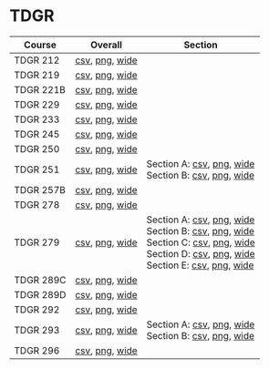 # TDGR

| Course | Overall | Section |
| ------ | ------- | ------- |
| TDGR 212 | [csv](https://github.com/UCSD-Historical-Enrollment-Data/2025Spring/blob/main/overall/TDGR%20212.csv), [png](https://raw.githubusercontent.com/UCSD-Historical-Enrollment-Data/2025Spring/main/plot_overall/TDGR%20212.png), [wide](https://raw.githubusercontent.com/UCSD-Historical-Enrollment-Data/2025Spring/main/plot_overall_wide/TDGR%20212.png) |  |
| TDGR 219 | [csv](https://github.com/UCSD-Historical-Enrollment-Data/2025Spring/blob/main/overall/TDGR%20219.csv), [png](https://raw.githubusercontent.com/UCSD-Historical-Enrollment-Data/2025Spring/main/plot_overall/TDGR%20219.png), [wide](https://raw.githubusercontent.com/UCSD-Historical-Enrollment-Data/2025Spring/main/plot_overall_wide/TDGR%20219.png) |  |
| TDGR 221B | [csv](https://github.com/UCSD-Historical-Enrollment-Data/2025Spring/blob/main/overall/TDGR%20221B.csv), [png](https://raw.githubusercontent.com/UCSD-Historical-Enrollment-Data/2025Spring/main/plot_overall/TDGR%20221B.png), [wide](https://raw.githubusercontent.com/UCSD-Historical-Enrollment-Data/2025Spring/main/plot_overall_wide/TDGR%20221B.png) |  |
| TDGR 229 | [csv](https://github.com/UCSD-Historical-Enrollment-Data/2025Spring/blob/main/overall/TDGR%20229.csv), [png](https://raw.githubusercontent.com/UCSD-Historical-Enrollment-Data/2025Spring/main/plot_overall/TDGR%20229.png), [wide](https://raw.githubusercontent.com/UCSD-Historical-Enrollment-Data/2025Spring/main/plot_overall_wide/TDGR%20229.png) |  |
| TDGR 233 | [csv](https://github.com/UCSD-Historical-Enrollment-Data/2025Spring/blob/main/overall/TDGR%20233.csv), [png](https://raw.githubusercontent.com/UCSD-Historical-Enrollment-Data/2025Spring/main/plot_overall/TDGR%20233.png), [wide](https://raw.githubusercontent.com/UCSD-Historical-Enrollment-Data/2025Spring/main/plot_overall_wide/TDGR%20233.png) |  |
| TDGR 245 | [csv](https://github.com/UCSD-Historical-Enrollment-Data/2025Spring/blob/main/overall/TDGR%20245.csv), [png](https://raw.githubusercontent.com/UCSD-Historical-Enrollment-Data/2025Spring/main/plot_overall/TDGR%20245.png), [wide](https://raw.githubusercontent.com/UCSD-Historical-Enrollment-Data/2025Spring/main/plot_overall_wide/TDGR%20245.png) |  |
| TDGR 250 | [csv](https://github.com/UCSD-Historical-Enrollment-Data/2025Spring/blob/main/overall/TDGR%20250.csv), [png](https://raw.githubusercontent.com/UCSD-Historical-Enrollment-Data/2025Spring/main/plot_overall/TDGR%20250.png), [wide](https://raw.githubusercontent.com/UCSD-Historical-Enrollment-Data/2025Spring/main/plot_overall_wide/TDGR%20250.png) |  |
| TDGR 251 | [csv](https://github.com/UCSD-Historical-Enrollment-Data/2025Spring/blob/main/overall/TDGR%20251.csv), [png](https://raw.githubusercontent.com/UCSD-Historical-Enrollment-Data/2025Spring/main/plot_overall/TDGR%20251.png), [wide](https://raw.githubusercontent.com/UCSD-Historical-Enrollment-Data/2025Spring/main/plot_overall_wide/TDGR%20251.png) | Section A: [csv](https://github.com/UCSD-Historical-Enrollment-Data/2025Spring/blob/main/section/TDGR%20251_A.csv), [png](https://raw.githubusercontent.com/UCSD-Historical-Enrollment-Data/2025Spring/main/plot_section/TDGR%20251_A.png), [wide](https://raw.githubusercontent.com/UCSD-Historical-Enrollment-Data/2025Spring/main/plot_section_wide/TDGR%20251_A.png)<br>Section B: [csv](https://github.com/UCSD-Historical-Enrollment-Data/2025Spring/blob/main/section/TDGR%20251_B.csv), [png](https://raw.githubusercontent.com/UCSD-Historical-Enrollment-Data/2025Spring/main/plot_section/TDGR%20251_B.png), [wide](https://raw.githubusercontent.com/UCSD-Historical-Enrollment-Data/2025Spring/main/plot_section_wide/TDGR%20251_B.png) |
| TDGR 257B | [csv](https://github.com/UCSD-Historical-Enrollment-Data/2025Spring/blob/main/overall/TDGR%20257B.csv), [png](https://raw.githubusercontent.com/UCSD-Historical-Enrollment-Data/2025Spring/main/plot_overall/TDGR%20257B.png), [wide](https://raw.githubusercontent.com/UCSD-Historical-Enrollment-Data/2025Spring/main/plot_overall_wide/TDGR%20257B.png) |  |
| TDGR 278 | [csv](https://github.com/UCSD-Historical-Enrollment-Data/2025Spring/blob/main/overall/TDGR%20278.csv), [png](https://raw.githubusercontent.com/UCSD-Historical-Enrollment-Data/2025Spring/main/plot_overall/TDGR%20278.png), [wide](https://raw.githubusercontent.com/UCSD-Historical-Enrollment-Data/2025Spring/main/plot_overall_wide/TDGR%20278.png) |  |
| TDGR 279 | [csv](https://github.com/UCSD-Historical-Enrollment-Data/2025Spring/blob/main/overall/TDGR%20279.csv), [png](https://raw.githubusercontent.com/UCSD-Historical-Enrollment-Data/2025Spring/main/plot_overall/TDGR%20279.png), [wide](https://raw.githubusercontent.com/UCSD-Historical-Enrollment-Data/2025Spring/main/plot_overall_wide/TDGR%20279.png) | Section A: [csv](https://github.com/UCSD-Historical-Enrollment-Data/2025Spring/blob/main/section/TDGR%20279_A.csv), [png](https://raw.githubusercontent.com/UCSD-Historical-Enrollment-Data/2025Spring/main/plot_section/TDGR%20279_A.png), [wide](https://raw.githubusercontent.com/UCSD-Historical-Enrollment-Data/2025Spring/main/plot_section_wide/TDGR%20279_A.png)<br>Section B: [csv](https://github.com/UCSD-Historical-Enrollment-Data/2025Spring/blob/main/section/TDGR%20279_B.csv), [png](https://raw.githubusercontent.com/UCSD-Historical-Enrollment-Data/2025Spring/main/plot_section/TDGR%20279_B.png), [wide](https://raw.githubusercontent.com/UCSD-Historical-Enrollment-Data/2025Spring/main/plot_section_wide/TDGR%20279_B.png)<br>Section C: [csv](https://github.com/UCSD-Historical-Enrollment-Data/2025Spring/blob/main/section/TDGR%20279_C.csv), [png](https://raw.githubusercontent.com/UCSD-Historical-Enrollment-Data/2025Spring/main/plot_section/TDGR%20279_C.png), [wide](https://raw.githubusercontent.com/UCSD-Historical-Enrollment-Data/2025Spring/main/plot_section_wide/TDGR%20279_C.png)<br>Section D: [csv](https://github.com/UCSD-Historical-Enrollment-Data/2025Spring/blob/main/section/TDGR%20279_D.csv), [png](https://raw.githubusercontent.com/UCSD-Historical-Enrollment-Data/2025Spring/main/plot_section/TDGR%20279_D.png), [wide](https://raw.githubusercontent.com/UCSD-Historical-Enrollment-Data/2025Spring/main/plot_section_wide/TDGR%20279_D.png)<br>Section E: [csv](https://github.com/UCSD-Historical-Enrollment-Data/2025Spring/blob/main/section/TDGR%20279_E.csv), [png](https://raw.githubusercontent.com/UCSD-Historical-Enrollment-Data/2025Spring/main/plot_section/TDGR%20279_E.png), [wide](https://raw.githubusercontent.com/UCSD-Historical-Enrollment-Data/2025Spring/main/plot_section_wide/TDGR%20279_E.png) |
| TDGR 289C | [csv](https://github.com/UCSD-Historical-Enrollment-Data/2025Spring/blob/main/overall/TDGR%20289C.csv), [png](https://raw.githubusercontent.com/UCSD-Historical-Enrollment-Data/2025Spring/main/plot_overall/TDGR%20289C.png), [wide](https://raw.githubusercontent.com/UCSD-Historical-Enrollment-Data/2025Spring/main/plot_overall_wide/TDGR%20289C.png) |  |
| TDGR 289D | [csv](https://github.com/UCSD-Historical-Enrollment-Data/2025Spring/blob/main/overall/TDGR%20289D.csv), [png](https://raw.githubusercontent.com/UCSD-Historical-Enrollment-Data/2025Spring/main/plot_overall/TDGR%20289D.png), [wide](https://raw.githubusercontent.com/UCSD-Historical-Enrollment-Data/2025Spring/main/plot_overall_wide/TDGR%20289D.png) |  |
| TDGR 292 | [csv](https://github.com/UCSD-Historical-Enrollment-Data/2025Spring/blob/main/overall/TDGR%20292.csv), [png](https://raw.githubusercontent.com/UCSD-Historical-Enrollment-Data/2025Spring/main/plot_overall/TDGR%20292.png), [wide](https://raw.githubusercontent.com/UCSD-Historical-Enrollment-Data/2025Spring/main/plot_overall_wide/TDGR%20292.png) |  |
| TDGR 293 | [csv](https://github.com/UCSD-Historical-Enrollment-Data/2025Spring/blob/main/overall/TDGR%20293.csv), [png](https://raw.githubusercontent.com/UCSD-Historical-Enrollment-Data/2025Spring/main/plot_overall/TDGR%20293.png), [wide](https://raw.githubusercontent.com/UCSD-Historical-Enrollment-Data/2025Spring/main/plot_overall_wide/TDGR%20293.png) | Section A: [csv](https://github.com/UCSD-Historical-Enrollment-Data/2025Spring/blob/main/section/TDGR%20293_A.csv), [png](https://raw.githubusercontent.com/UCSD-Historical-Enrollment-Data/2025Spring/main/plot_section/TDGR%20293_A.png), [wide](https://raw.githubusercontent.com/UCSD-Historical-Enrollment-Data/2025Spring/main/plot_section_wide/TDGR%20293_A.png)<br>Section B: [csv](https://github.com/UCSD-Historical-Enrollment-Data/2025Spring/blob/main/section/TDGR%20293_B.csv), [png](https://raw.githubusercontent.com/UCSD-Historical-Enrollment-Data/2025Spring/main/plot_section/TDGR%20293_B.png), [wide](https://raw.githubusercontent.com/UCSD-Historical-Enrollment-Data/2025Spring/main/plot_section_wide/TDGR%20293_B.png) |
| TDGR 296 | [csv](https://github.com/UCSD-Historical-Enrollment-Data/2025Spring/blob/main/overall/TDGR%20296.csv), [png](https://raw.githubusercontent.com/UCSD-Historical-Enrollment-Data/2025Spring/main/plot_overall/TDGR%20296.png), [wide](https://raw.githubusercontent.com/UCSD-Historical-Enrollment-Data/2025Spring/main/plot_overall_wide/TDGR%20296.png) |  |

